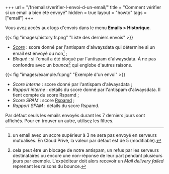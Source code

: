 +++
url = "/fr/emails/verifier-l-envoi-d-un-email/"
title = "Comment vérifier si un email a bien été envoyé"
hidden = true
layout = "howto"
tags = ["email"]
+++

Vous avez accès aux logs d'envois dans le menu **Emails > Historique**.

{{< fig "images/history.fr.png" "Liste des derniers envois" >}}

- *[Score](e-mails/delivery#système-de-notation)* : score donné par l'antispam d'alwaysdata qui détermine si un email est envoyé ou non[^1] ;
- *Bloqué* : si l'email a été bloqué par l'antispam d'alwaysdata. À ne pas confondre avec un *bounce*[^2] qui englobe d'autres raisons.

{{< fig "images/example.fr.png" "Exemple d'un envoi" >}}

- *Score interne* : score donné par l'antispam d'alwaysdata ;
- *Rapport interne* : détails du score donné par l'antispam d'alwaysdata. Il tient compte du score Rspamd ;
- *Score SPAM* : score [Rspamd](https://www.rspamd.com/) ;
- *Rapport SPAM* : détails du score Rspamd.

Par défaut seuls les emails envoyés durant les 7 derniers jours sont affichés. Pour en trouver un autre, utilisez les filtres.

[^1]: un email avec un score supérieur à 3 ne sera pas envoyé en serveurs mutualisés. En Cloud Privé, la valeur par défaut est de 5 (modifiable).
[^2]: cela peut être un blocage de notre antispam, un refus par les serveurs destinataires ou encore une non-réponse de leur part pendant plusieurs jours par exemple. L'expéditeur doit alors recevoir un *Mail delivery failed* reprenant les raisons du bounce.
